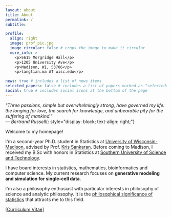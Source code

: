 ```yaml
---
layout: about
title: About
permalink: /
subtitle: 

profile:
  align: right
  image: prof_pic.jpg
  image_circular: false # crops the image to make it circular
  more_info: >
    <p>5615 Morgridge Hall</p>
    <p>1205 University Ave</p>
    <p>Madison, WI, 53706</p>
    <p>langtian.ma AT wisc.edu</p>

news: true # includes a list of news items
selected_papers: false # includes a list of papers marked as "selected={true}"
social: true # includes social icons at the bottom of the page
---
```


*"Three passions, simple but overwhelmingly strong, have governed my life: the longing for love, the search for knowledge, and unbearable pity for the suffering of mankind."*  
*— Bertrand Russell*{: style="display: block; text-align: right;"}

Welcome to my homepage!

I'm a second-year Ph.D. student in Statistics at [University of Wisconsin-Madison](https://www.wisc.edu), advised by Prof. [Kris Sankaran](https://measurement-and-microbes.org/_includes/team). Before coming to Madison, I received my B.Sc with honors in Statistics at [Southern University of Science and Technology](https://www.sustech.edu.cn/en/). 

I have board interests in statistics, mathematics, bioinformatics and computer science. My current research focuses on **generative modeling and simulation for single-cell data**.

I'm also a philosophy enthusiast with particular interests in philosophy of science and analytic philosophy. It is the [philosophical significance of statistics](https://langtianm.github.io/blog/2024/Second-order/) that attracts me to this field.


[\[Curriculum Vitae\]](https://langtianm.github.io/assets/documents/LangtianMa_CV.pdf)


